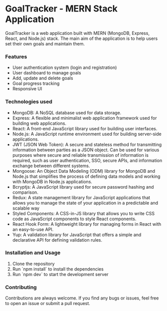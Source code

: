 <h1>GoalTracker - MERN Stack Application</h1>
<p>
    GoalTracker is a web application built with MERN (MongoDB, Express, React, and Node.js) stack. The main aim of the application is to help users set their own goals and     maintain them.
</p>
<h3>Features</h3>
<ul>
  <li>User authentication system (login and registration)</li>
  <li>User dashboard to manage goals</li>
  <li>Add, update and delete goals</li>
  <li>Goal progress tracking</li>
  <li>Responsive UI</li>
</ul>
<h3>Technologies used</h3>
<ul>
  <li>MongoDB: A NoSQL database used for data storage.</li>
  <li>Express: A flexible and minimalist web application framework used for building web applications.</li>
  <li>React: A front-end JavaScript library used for building user interfaces.</li>
  <li>Node.js: A JavaScript runtime environment used for building server-side applications.</li>
  <li>JWT (JSON Web Token): A secure and stateless method for transmitting information between parties as a JSON object. Can be used for various purposes where secure and reliable transmission of information is required, such as user authentication, SSO, secure APIs, and information exchange between different systems.</li>
  <li>Mongoose: An Object Data Modeling (ODM) library for MongoDB and Node.js that simplifies the process of defining data models and working with MongoDB in Node.js           applications.
  </li>
  <li>Bcryptjs: A JavaScript library used for secure password hashing and comparison.</li>
  <li>Redux: A state management library for JavaScript applications that allows you to manage the state of your application in a predictable and scalable way</li>
  <li>Styled Components: A CSS-in-JS library that allows you to write CSS code as JavaScript components to style React components.</li>
  <li>React Hook Form: A lightweight library for managing forms in React with an easy-to-use API.</li> 
  <li>Yup: A validation library for JavaScript that offers a simple and declarative API for defining validation rules.</li>
</ul>
<h3>Installation and Usage</h3>
<ol>
  <li>Clone the repository</li>
  <li>Run `npm install` to install the dependencies</li>
  <li>Run `npm dev` to start the development server</li>
</ol>
<h3>Contributing</h3>
<p>
  Contributions are always welcome. If you find any bugs or issues, feel free to open an issue or submit a pull request.
</p>
